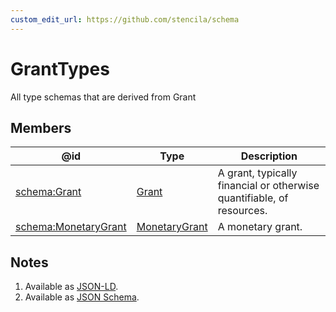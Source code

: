 ```yaml
---
custom_edit_url: https://github.com/stencila/schema
---
```


# GrantTypes

All type schemas that are derived from Grant

## Members

| @id                                                      | Type                                       | Description                                                           |
| -------------------------------------------------------- | ------------------------------------------ | --------------------------------------------------------------------- |
| [schema:Grant](https://schema.org/Grant)                 | [Grant](../Other/Grant.md)                 | A grant, typically financial or otherwise quantifiable, of resources. |
| [schema:MonetaryGrant](https://schema.org/MonetaryGrant) | [MonetaryGrant](../Other/MonetaryGrant.md) | A monetary grant.                                                     |

## Notes

1.  Available as [JSON-LD](https://schema.stenci.la/undefined.jsonld).
2.  Available as [JSON Schema](https://schema.stenci.la/v1/GrantTypes.schema.json).
